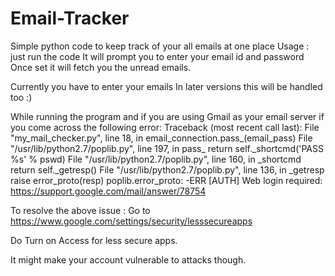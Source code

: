 # Email-Tracker
Simple python code to keep track of your all emails at one place
Usage : just run the code
  It will prompt you to enter your email id and password
  Once set it will fetch you the unread emails.
  
Currently you have to enter your emails 
In later versions this will be handled too :)

While running the program and if you are using Gmail as your email server 
if you come across the following error:
  Traceback (most recent call last):
  File "my_mail_checker.py", line 18, in <module>
    email_connection.pass_(email_pass)
  File "/usr/lib/python2.7/poplib.py", line 197, in pass_
    return self._shortcmd('PASS %s' % pswd)
  File "/usr/lib/python2.7/poplib.py", line 160, in _shortcmd
    return self._getresp()
  File "/usr/lib/python2.7/poplib.py", line 136, in _getresp
    raise error_proto(resp)
  poplib.error_proto: -ERR [AUTH] Web login required: https://support.google.com/mail/answer/78754

To resolve the above issue :
  Go to https://www.google.com/settings/security/lesssecureapps
  
  Do Turn on Access for less secure apps.
  
  It might make your account vulnerable to attacks though.
